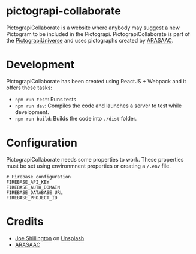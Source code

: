 # pictograpi-collaborate
PictograpiCollaborate is a website where anybody may suggest a new Pictogram to be included in the Pictograpi. PictograpiCollaborate is part of the [PictograpiUniverse](http://pictograpi.com) and uses pictographs created by [ARASAAC](http://arasaac.org).

# Development
PictograpiCollaborate has been created using ReactJS + Webpack and it offers these tasks:
- ``npm run test``: Runs tests
- ``npm run dev``: Compiles the code and launches a server to test while development.
- ``npm run build``: Builds the code into ``./dist`` folder.

# Configuration
PictograpiCollaborate needs some properties to work. These properties must be set using environmnent properties or creating a ``/.env`` file.
```
# Firebase configuration
FIREBASE_API_KEY
FIREBASE_AUTH_DOMAIN
FIREBASE_DATABASE_URL
FIREBASE_PROJECT_ID
```

# Credits
- [Joe Shillington](http://unsplash.com/photos/DpF8nI-dQKA?utm_source=unsplash&utm_medium=referral&utm_content=creditCopyText) on [Unsplash](https://unsplash.com/?utm_source=unsplash&utm_medium=referral&utm_content=creditCopyText)
- [ARASAAC](http://arasaac.org)